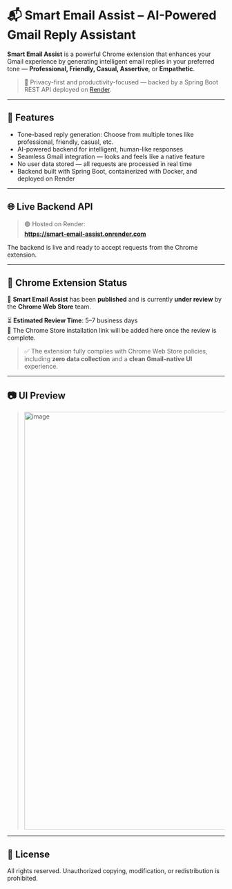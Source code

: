 # 📬 Smart Email Assist – AI-Powered Gmail Reply Assistant

**Smart Email Assist** is a powerful Chrome extension that enhances your Gmail experience by generating intelligent email replies in your preferred tone — **Professional, Friendly, Casual, Assertive**, or **Empathetic**.

> 🔐 Privacy-first and productivity-focused — backed by a Spring Boot REST API deployed on [Render](https://smart-email-assist.onrender.com).

---

## 🚀 Features

- Tone-based reply generation: Choose from multiple tones like professional, friendly, casual, etc.
- AI-powered backend for intelligent, human-like responses
- Seamless Gmail integration — looks and feels like a native feature
- No user data stored — all requests are processed in real time
- Backend built with Spring Boot, containerized with Docker, and deployed on Render

---

## 🌐 Live Backend API

> 🟢 Hosted on Render:  
**https://smart-email-assist.onrender.com**

The backend is live and ready to accept requests from the Chrome extension.

---

## 🧩 Chrome Extension Status

🚀 **Smart Email Assist** has been **published** and is currently **under review** by the **Chrome Web Store** team.

⏳ **Estimated Review Time**: 5–7 business days  
📌 The Chrome Store installation link will be added here once the review is complete.

> ✅ The extension fully complies with Chrome Web Store policies, including **zero data collection** and a **clean Gmail-native UI** experience.

---

## 📷 UI Preview

> <img width="1918" height="966" alt="image" src="https://github.com/user-attachments/assets/a4b962d1-bcec-41cc-a4e7-834af27e513c" />


---

## 📄 License

All rights reserved. Unauthorized copying, modification, or redistribution is prohibited.
